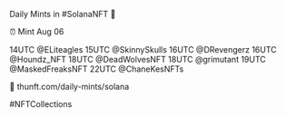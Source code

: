 Daily Mints in #SolanaNFT 🚀

⏰ Mint Aug 06

14UTC @ELiteagles
15UTC @SkinnySkulls
16UTC @DRevengerz
16UTC @Houndz_NFT
18UTC @DeadWolvesNFT
18UTC @grimutant
19UTC @MaskedFreaksNFT
22UTC @ChaneKesNFTs

🔗 thunft.com/daily-mints/solana

#NFTCollections